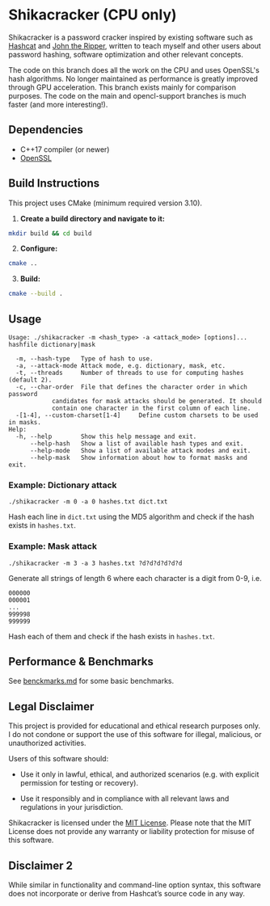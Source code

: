 # Shikacracker (CPU only)

Shikacracker is a password cracker inspired by existing software such as
[Hashcat](https://github.com/hashcat/hashcat) and [John the Ripper](https://github.com/openwall/john),
written to teach myself and other users about password hashing, software optimization and other relevant concepts.

The code on this branch does all the work on the CPU and uses OpenSSL's hash algorithms. No longer maintained as
performance is greatly improved through GPU acceleration. This branch exists mainly for comparison purposes.
The code on the main and opencl-support branches is much faster (and more interesting!).

## Dependencies

- C++17 compiler (or newer)
- [OpenSSL](https://github.com/openssl/openssl)

## Build Instructions

This project uses CMake (minimum required version 3.10).

1. **Create a build directory and navigate to it:**

```bash
mkdir build && cd build
```

2. **Configure:**

```bash
cmake ..
```

3. **Build:**

```bash
cmake --build .
```

## Usage

```
Usage: ./shikacracker -m <hash_type> -a <attack_mode> [options]... hashfile dictionary|mask

  -m, --hash-type	Type of hash to use.
  -a, --attack-mode	Attack mode, e.g. dictionary, mask, etc.
  -t, --threads		Number of threads to use for computing hashes (default 2).
  -c, --char-order	File that defines the character order in which password
			candidates for mask attacks should be generated. It should
			contain one character in the first column of each line.
  -[1-4], --custom-charset[1-4]		Define custom charsets to be used in masks.
Help:
  -h, --help		Show this help message and exit.
      --help-hash	Show a list of available hash types and exit.
      --help-mode	Show a list of available attack modes and exit.
      --help-mask	Show information about how to format masks and exit.
```

### Example: Dictionary attack

```
./shikacracker -m 0 -a 0 hashes.txt dict.txt
```

Hash each line in `dict.txt` using the MD5 algorithm and check if the hash exists in `hashes.txt`.

### Example: Mask attack

```
./shikacracker -m 3 -a 3 hashes.txt ?d?d?d?d?d?d
```

Generate all strings of length 6 where each character is a digit from 0-9, i.e.

```
000000
000001
...
999998
999999
```

Hash each of them and check if the hash exists in `hashes.txt`.

## Performance & Benchmarks

See [benckmarks.md](/performance.md) for some basic benchmarks.

## Legal Disclaimer

This project is provided for educational and ethical research purposes only.
I do not condone or support the use of this software for illegal, malicious,
or unauthorized activities.

Users of this software should:

- Use it only in lawful, ethical, and authorized scenarios (e.g. with explicit
  permission for testing or recovery).

- Use it responsibly and in compliance with all relevant laws and regulations in your jurisdiction.

Shikacracker is licensed under the [MIT License](/LICENSE). Please note that the MIT License
does not provide any warranty or liability protection for misuse of this software.

## Disclaimer 2

While similar in functionality and command-line option syntax, this software does not incorporate or
derive from Hashcat’s source code in any way.
